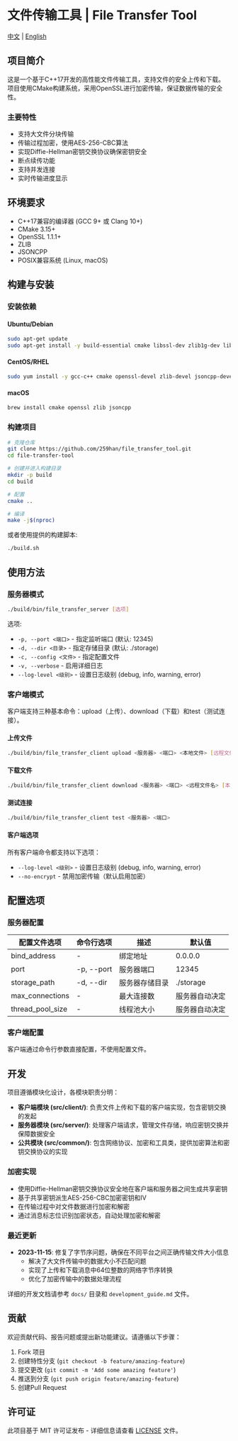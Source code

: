 # 文件传输工具 | File Transfer Tool

[中文](README.md) | [English](README_EN.md)

## 项目简介

这是一个基于C++17开发的高性能文件传输工具，支持文件的安全上传和下载。项目使用CMake构建系统，采用OpenSSL进行加密传输，保证数据传输的安全性。

### 主要特性

- 支持大文件分块传输
- 传输过程加密，使用AES-256-CBC算法
- 实现Diffie-Hellman密钥交换协议确保密钥安全
- 断点续传功能
- 支持并发连接
- 实时传输进度显示

## 环境要求

- C++17兼容的编译器 (GCC 9+ 或 Clang 10+)
- CMake 3.15+
- OpenSSL 1.1.1+
- ZLIB
- JSONCPP
- POSIX兼容系统 (Linux, macOS)

## 构建与安装

### 安装依赖

#### Ubuntu/Debian

```bash
sudo apt-get update
sudo apt-get install -y build-essential cmake libssl-dev zlib1g-dev libjsoncpp-dev
```

#### CentOS/RHEL

```bash
sudo yum install -y gcc-c++ cmake openssl-devel zlib-devel jsoncpp-devel
```

#### macOS

```bash
brew install cmake openssl zlib jsoncpp
```

### 构建项目

```bash
# 克隆仓库
git clone https://github.com/259han/file_transfer_tool.git
cd file-transfer-tool

# 创建并进入构建目录
mkdir -p build
cd build

# 配置
cmake ..

# 编译
make -j$(nproc)
```

或者使用提供的构建脚本:

```bash
./build.sh
```

## 使用方法

### 服务器模式

```bash
./build/bin/file_transfer_server [选项]
```

选项:
- `-p, --port <端口>` - 指定监听端口 (默认: 12345)
- `-d, --dir <目录>` - 指定存储目录 (默认: ./storage)
- `-c, --config <文件>` - 指定配置文件
- `-v, --verbose` - 启用详细日志
- `--log-level <级别>` - 设置日志级别 (debug, info, warning, error)

### 客户端模式

客户端支持三种基本命令：upload（上传）、download（下载）和test（测试连接）。

#### 上传文件

```bash
./build/bin/file_transfer_client upload <服务器> <端口> <本地文件> [远程文件名]
```

#### 下载文件

```bash
./build/bin/file_transfer_client download <服务器> <端口> <远程文件名> [本地文件]
```

#### 测试连接

```bash
./build/bin/file_transfer_client test <服务器> <端口>
```

#### 客户端选项

所有客户端命令都支持以下选项：
- `--log-level <级别>` - 设置日志级别 (debug, info, warning, error)
- `--no-encrypt` - 禁用加密传输（默认启用加密）

## 配置选项

### 服务器配置

| 配置文件选项 | 命令行选项 | 描述 | 默认值 |
|-------------|-----------------|---------------|------------|
| bind_address | - | 绑定地址 | 0.0.0.0 |
| port | -p, --port | 服务器端口 | 12345 |
| storage_path | -d, --dir | 服务器存储目录 | ./storage |
| max_connections | - | 最大连接数 | 服务器自动决定 |
| thread_pool_size | - | 线程池大小 | 服务器自动决定 |

### 客户端配置

客户端通过命令行参数直接配置，不使用配置文件。

## 开发

项目遵循模块化设计，各模块职责分明：

- **客户端模块 (src/client/)**: 负责文件上传和下载的客户端实现，包含密钥交换的发起
- **服务器模块 (src/server/)**: 处理客户端请求，管理文件存储，响应密钥交换并保障数据安全
- **公共模块 (src/common/)**: 包含网络协议、加密和工具类，提供加密算法和密钥交换协议的实现

### 加密实现

- 使用Diffie-Hellman密钥交换协议安全地在客户端和服务器之间生成共享密钥
- 基于共享密钥派生AES-256-CBC加密密钥和IV
- 在传输过程中对文件数据进行加密和解密
- 通过消息标志位识别加密状态，自动处理加密和解密

### 最近更新

- **2023-11-15**: 修复了字节序问题，确保在不同平台之间正确传输文件大小信息
  - 解决了大文件传输中的数据大小不匹配问题
  - 实现了上传和下载消息中64位整数的网络字节序转换
  - 优化了加密传输中的数据处理流程

详细的开发文档请参考 `docs/` 目录和 `development_guide.md` 文件。

## 贡献

欢迎贡献代码、报告问题或提出新功能建议。请遵循以下步骤：

1. Fork 项目
2. 创建特性分支 (`git checkout -b feature/amazing-feature`)
3. 提交更改 (`git commit -m 'Add some amazing feature'`)
4. 推送到分支 (`git push origin feature/amazing-feature`)
5. 创建Pull Request

## 许可证

此项目基于 MIT 许可证发布 - 详细信息请查看 [LICENSE](LICENSE) 文件。